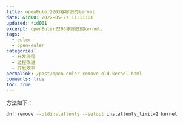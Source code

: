 ```yaml
---
title: openEuler2203移除旧的lernel
date: &id001 2022-05-27 11:11:01
updated: *id001
excerpt: openEuler2203移除旧的kernel。
tags:
  - euler
  - open-euler
categories:
  - 开发流程
  - 过程改进
  - 开发效率
permalink: /post/open-euler-remove-old-kernel.html
comments: true
toc: true
---
```

方法如下：

```bash
dnf remove --oldinstallonly --setopt installonly_limit=2 kernel
```